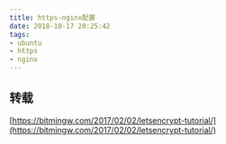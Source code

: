 ```yaml
---
title: https-nginx配置
date: 2018-10-17 20:25:42
tags:
- ubuntu
- https
- nginx
---
```


## 转载

[https://bitmingw.com/2017/02/02/letsencrypt-tutorial/](https://bitmingw.com/2017/02/02/letsencrypt-tutorial/)

